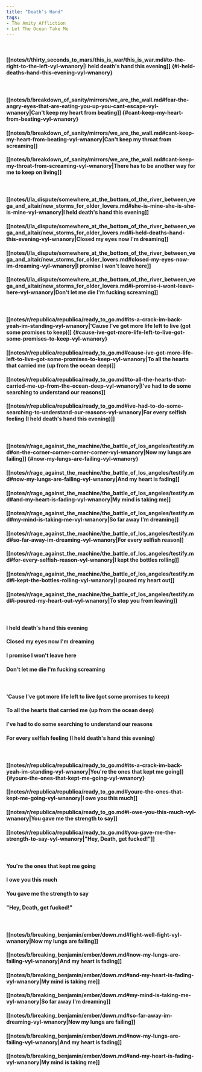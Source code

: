 ```yaml
---
title: "Death’s Hand"
tags:
- The Amity Affliction
- Let The Ocean Take Me
---
```

&nbsp;
#### [[notes/t/thirty_seconds_to_mars/this_is_war/this_is_war.md#to-the-right-to-the-left-vyl-wnanory|I held death's hand this evening]] {#i-held-deaths-hand-this-evening-vyl-wnanory}
&nbsp;
#### [[notes/b/breakdown_of_sanity/mirrors/we_are_the_wall.md#fear-the-angry-eyes-that-are-eating-you-up-you-cant-escape-vyl-wnanory|Can't keep my heart from beating]] {#cant-keep-my-heart-from-beating-vyl-wnanory}
#### [[notes/b/breakdown_of_sanity/mirrors/we_are_the_wall.md#cant-keep-my-heart-from-beating-vyl-wnanory|Can't keep my throat from screaming]]
#### [[notes/b/breakdown_of_sanity/mirrors/we_are_the_wall.md#cant-keep-my-throat-from-screaming-vyl-wnanory|There has to be another way for me to keep on living]]
&nbsp;
#### [[notes/l/la_dispute/somewhere_at_the_bottom_of_the_river_between_vega_and_altair/new_storms_for_older_lovers.md#she-is-mine-she-is-she-is-mine-vyl-wnanory|I held death's hand this evening]]
#### [[notes/l/la_dispute/somewhere_at_the_bottom_of_the_river_between_vega_and_altair/new_storms_for_older_lovers.md#i-held-deaths-hand-this-evening-vyl-wnanory|Closed my eyes now I'm dreaming]]
#### [[notes/l/la_dispute/somewhere_at_the_bottom_of_the_river_between_vega_and_altair/new_storms_for_older_lovers.md#closed-my-eyes-now-im-dreaming-vyl-wnanory|I promise I won't leave here]]
#### [[notes/l/la_dispute/somewhere_at_the_bottom_of_the_river_between_vega_and_altair/new_storms_for_older_lovers.md#i-promise-i-wont-leave-here-vyl-wnanory|Don't let me die I'm fucking screaming]]
&nbsp;
#### [[notes/r/republica/republica/ready_to_go.md#its-a-crack-im-back-yeah-im-standing-vyl-wnanory|'Cause I've got more life left to live (got some promises to keep)]] {#cause-ive-got-more-life-left-to-live-got-some-promises-to-keep-vyl-wnanory}
#### [[notes/r/republica/republica/ready_to_go.md#cause-ive-got-more-life-left-to-live-got-some-promises-to-keep-vyl-wnanory|To all the hearts that carried me (up from the ocean deep)]]
#### [[notes/r/republica/republica/ready_to_go.md#to-all-the-hearts-that-carried-me-up-from-the-ocean-deep-vyl-wnanory|I've had to do some searching to understand our reasons]]
#### [[notes/r/republica/republica/ready_to_go.md#ive-had-to-do-some-searching-to-understand-our-reasons-vyl-wnanory|For every selfish feeling (I held death's hand this evening)]]
&nbsp;
#### [[notes/r/rage_against_the_machine/the_battle_of_los_angeles/testify.md#on-the-corner-corner-corner-corner-vyl-wnanory|Now my lungs are failing]] {#now-my-lungs-are-failing-vyl-wnanory}
#### [[notes/r/rage_against_the_machine/the_battle_of_los_angeles/testify.md#now-my-lungs-are-failing-vyl-wnanory|And my heart is fading]]
#### [[notes/r/rage_against_the_machine/the_battle_of_los_angeles/testify.md#and-my-heart-is-fading-vyl-wnanory|My mind is taking me]]
#### [[notes/r/rage_against_the_machine/the_battle_of_los_angeles/testify.md#my-mind-is-taking-me-vyl-wnanory|So far away I'm dreaming]]
#### [[notes/r/rage_against_the_machine/the_battle_of_los_angeles/testify.md#so-far-away-im-dreaming-vyl-wnanory|For every selfish reason]]
#### [[notes/r/rage_against_the_machine/the_battle_of_los_angeles/testify.md#for-every-selfish-reason-vyl-wnanory|I kept the bottles rolling]]
#### [[notes/r/rage_against_the_machine/the_battle_of_los_angeles/testify.md#i-kept-the-bottles-rolling-vyl-wnanory|I poured my heart out]]
#### [[notes/r/rage_against_the_machine/the_battle_of_los_angeles/testify.md#i-poured-my-heart-out-vyl-wnanory|To stop you from leaving]]
&nbsp;
#### I held death's hand this evening
#### Closed my eyes now I'm dreaming
#### I promise I won't leave here
#### Don't let me die I'm fucking screaming
&nbsp;
#### 'Cause I've got more life left to live (got some promises to keep)
#### To all the hearts that carried me (up from the ocean deep)
#### I've had to do some searching to understand our reasons
#### For every selfish feeling (I held death's hand this evening)
&nbsp;
#### [[notes/r/republica/republica/ready_to_go.md#its-a-crack-im-back-yeah-im-standing-vyl-wnanory|You're the ones that kept me going]] {#youre-the-ones-that-kept-me-going-vyl-wnanory}
#### [[notes/r/republica/republica/ready_to_go.md#youre-the-ones-that-kept-me-going-vyl-wnanory|I owe you this much]]
#### [[notes/r/republica/republica/ready_to_go.md#i-owe-you-this-much-vyl-wnanory|You gave me the strength to say]]
#### [[notes/r/republica/republica/ready_to_go.md#you-gave-me-the-strength-to-say-vyl-wnanory|"Hey, Death, get fucked!"]]
&nbsp;
#### You're the ones that kept me going
#### I owe you this much
#### You gave me the strength to say
#### "Hey, Death, get fucked!"
&nbsp;
#### [[notes/b/breaking_benjamin/ember/down.md#fight-well-fight-vyl-wnanory|Now my lungs are failing]]
#### [[notes/b/breaking_benjamin/ember/down.md#now-my-lungs-are-failing-vyl-wnanory|And my heart is fading]]
#### [[notes/b/breaking_benjamin/ember/down.md#and-my-heart-is-fading-vyl-wnanory|My mind is taking me]]
#### [[notes/b/breaking_benjamin/ember/down.md#my-mind-is-taking-me-vyl-wnanory|So far away I'm dreaming]]
#### [[notes/b/breaking_benjamin/ember/down.md#so-far-away-im-dreaming-vyl-wnanory|Now my lungs are failing]]
#### [[notes/b/breaking_benjamin/ember/down.md#now-my-lungs-are-failing-vyl-wnanory|And my heart is fading]]
#### [[notes/b/breaking_benjamin/ember/down.md#and-my-heart-is-fading-vyl-wnanory|My mind is taking me]]
